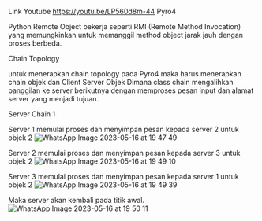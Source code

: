Link Youtube https://youtu.be/LP560d8m-44
Pyro4

Python Remote Object bekerja seperti RMI (Remote Method Invocation) yang memungkinkan
untuk memanggil method object jarak jauh dengan proses berbeda.

Chain Topology 

untuk menerapkan chain topology pada Pyro4 maka harus menerapkan chain objek dan Client Server Objek
Dimana class chain mengalihkan panggilan ke server berikutnya dengan memproses pesan input dan alamat server yang menjadi tujuan.

Server Chain 1

Server 1 memulai proses dan menyimpan pesan kepada server 2 untuk objek 2
![WhatsApp Image 2023-05-16 at 19 47 49](https://github.com/Wulannur/lagi/assets/74166336/a04bed91-ec7a-487a-8e3e-b9f9b9e154aa)

Server 2 memulai proses dan menyimpan pesan kepada server 3 untuk objek 2
![WhatsApp Image 2023-05-16 at 19 49 10](https://github.com/Wulannur/lagi/assets/74166336/e6efe944-a4c9-488b-a072-c7f9ebaa651a)

Server 3 memulai proses dan menyimpan pesan kepada server 1 untuk objek 2
![WhatsApp Image 2023-05-16 at 19 49 39](https://github.com/Wulannur/lagi/assets/74166336/75f2fdfe-a091-4a7c-80cf-1e8e88178d02)

Maka server akan kembali pada titik awal.
![WhatsApp Image 2023-05-16 at 19 50 11](https://github.com/Wulannur/lagi/assets/74166336/7157ed9e-53ed-4962-8f90-a34dd7006953)
